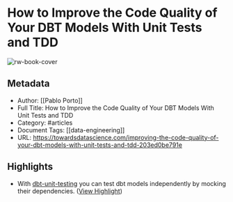 # How to Improve the Code Quality of Your DBT Models With Unit Tests and TDD

![rw-book-cover](https://miro.medium.com/v2/resize:fit:1200/1*ssSWE0E-4_9aIeHlreFRGg.jpeg)

## Metadata
- Author: [[Pablo Porto]]
- Full Title: How to Improve the Code Quality of Your DBT Models With Unit Tests and TDD
- Category: #articles
- Document Tags: [[data-engineering]] 
- URL: https://towardsdatascience.com/improving-the-code-quality-of-your-dbt-models-with-unit-tests-and-tdd-203ed0be791e

## Highlights
- With [dbt-unit-testing](https://github.com/EqualExperts/dbt-unit-testing) you can test dbt models independently by mocking their dependencies. ([View Highlight](https://read.readwise.io/read/01h1ywnccam0zq1wtzq3a51t4h))
